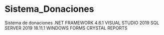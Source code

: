 # Sistema_Donaciones
Sistema de donaciones
.NET FRAMEWORK 4.6.1
VISUAL STUDIO 2019
SQL SERVER 2019 18.11.1
WINDOWS FORMS 
CRYSTAL REPORTS
